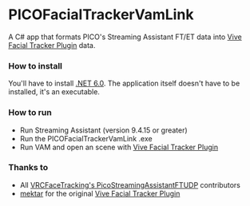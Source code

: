 # PICOFacialTrackerVamLink
A C# app that formats PICO's Streaming Assistant FT/ET data into [Vive Facial Tracker Plugin](https://hub.virtamate.com/resources/vive-facial-tracker-plugin.5896/) data.

### How to install

You'll have to install [.NET 6.0](https://dotnet.microsoft.com/es-es/download/dotnet/6.0). The application itself doesn't have to be installed, it's an executable.


### How to run

- Run Streaming Assistant (version 9.4.15 or greater)
- Run the PICOFacialTrackerVamLink .exe
- Run VAM and open an scene with [Vive Facial Tracker Plugin](https://hub.virtamate.com/resources/vive-facial-tracker-plugin.5896/)

### Thanks to

- All [VRCFaceTracking's PicoStreamingAssistantFTUDP](https://github.com/regzo2/PicoStreamingAssistantFTUDP) contributors
- [mektar](https://hub.virtamate.com/members/mektar.9745/) for the original [Vive Facial Tracker Plugin](https://hub.virtamate.com/resources/vive-facial-tracker-plugin.5896/)